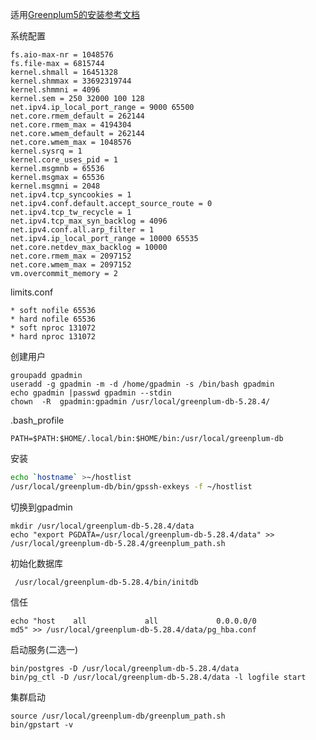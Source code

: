 

适用[Greenplum5的安装参考文档](https://cn.greenplum.org/wp-content/uploads/2020/08/10.-Greenplum编译安装和调试-For-发布.pdf)

系统配置

```
fs.aio-max-nr = 1048576
fs.file-max = 6815744
kernel.shmall = 16451328
kernel.shmmax = 33692319744
kernel.shmmni = 4096
kernel.sem = 250 32000 100 128
net.ipv4.ip_local_port_range = 9000 65500
net.core.rmem_default = 262144
net.core.rmem_max = 4194304
net.core.wmem_default = 262144
net.core.wmem_max = 1048576
kernel.sysrq = 1
kernel.core_uses_pid = 1
kernel.msgmnb = 65536
kernel.msgmax = 65536
kernel.msgmni = 2048
net.ipv4.tcp_syncookies = 1
net.ipv4.conf.default.accept_source_route = 0
net.ipv4.tcp_tw_recycle = 1
net.ipv4.tcp_max_syn_backlog = 4096
net.ipv4.conf.all.arp_filter = 1
net.ipv4.ip_local_port_range = 10000 65535
net.core.netdev_max_backlog = 10000
net.core.rmem_max = 2097152
net.core.wmem_max = 2097152
vm.overcommit_memory = 2
```

limits.conf

```
* soft nofile 65536
* hard nofile 65536
* soft nproc 131072
* hard nproc 131072
```



创建用户

```
groupadd gpadmin
useradd -g gpadmin -m -d /home/gpadmin -s /bin/bash gpadmin
echo gpadmin |passwd gpadmin --stdin
chown  -R  gpadmin:gpadmin /usr/local/greenplum-db-5.28.4/
```

.bash_profile

```
PATH=$PATH:$HOME/.local/bin:$HOME/bin:/usr/local/greenplum-db
```



安装

```bash
echo `hostname` >~/hostlist
/usr/local/greenplum-db/bin/gpssh-exkeys -f ~/hostlist
```



切换到gpadmin

```
mkdir /usr/local/greenplum-db-5.28.4/data
echo "export PGDATA=/usr/local/greenplum-db-5.28.4/data" >> /usr/local/greenplum-db-5.28.4/greenplum_path.sh
```

初始化数据库

```
 /usr/local/greenplum-db-5.28.4/bin/initdb
```

信任

```
echo "host    all             all             0.0.0.0/0               md5" >> /usr/local/greenplum-db-5.28.4/data/pg_hba.conf 
```



启动服务(二选一)

```
bin/postgres -D /usr/local/greenplum-db-5.28.4/data
bin/pg_ctl -D /usr/local/greenplum-db-5.28.4/data -l logfile start
```

集群启动

```
source /usr/local/greenplum-db/greenplum_path.sh
bin/gpstart -v
```

